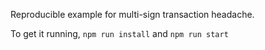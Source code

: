 Reproducible example for multi-sign transaction headache.

To get it running, `npm run install` and `npm run start`
